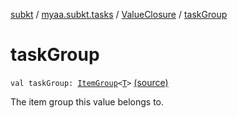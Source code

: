 [subkt](../../index.md) / [myaa.subkt.tasks](../index.md) / [ValueClosure](index.md) / [taskGroup](./task-group.md)

# taskGroup

`val taskGroup: `[`ItemGroup`](../-item-group/index.md)`<`[`T`](-closure-context/index.md#T)`>` [(source)](https://github.com/Myaamori/SubKt/blob/0.1.4/src/main/kotlin/myaa/subkt/tasks/tasks.kt#L424)

The item group this value belongs to.

